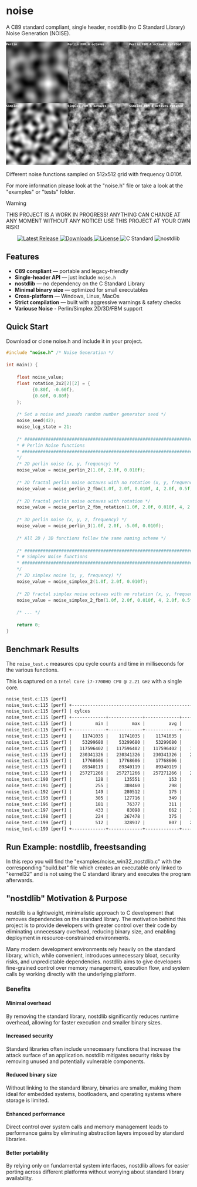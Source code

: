 # noise
A C89 standard compliant, single header, nostdlib (no C Standard Library) Noise Generation (NOISE).

<p align="center">
<a href="https://github.com/nickscha/noise"><img src="assets/noise.png"></a>
</p>

Different noise functions sampled on 512x512 grid with frequency 0.010f.

For more information please look at the "noise.h" file or take a look at the "examples" or "tests" folder.

> [!WARNING]
> THIS PROJECT IS A WORK IN PROGRESS! ANYTHING CAN CHANGE AT ANY MOMENT WITHOUT ANY NOTICE! USE THIS PROJECT AT YOUR OWN RISK!

<p align="center">
  <a href="https://github.com/nickscha/noise/releases">
    <img src="https://img.shields.io/github/v/release/nickscha/noise?style=flat-square&color=blue" alt="Latest Release">
  </a>
  <a href="https://github.com/nickscha/noise/releases">
    <img src="https://img.shields.io/github/downloads/nickscha/noise/total?style=flat-square&color=brightgreen" alt="Downloads">
  </a>
  <a href="https://opensource.org/licenses/MIT">
    <img src="https://img.shields.io/badge/License-MIT-yellow.svg?style=flat-square" alt="License">
  </a>
  <img src="https://img.shields.io/badge/Standard-C89-orange?style=flat-square" alt="C Standard">
  <img src="https://img.shields.io/badge/nolib-nostdlib-lightgrey?style=flat-square" alt="nostdlib">
</p>

## **Features**
- **C89 compliant** — portable and legacy-friendly  
- **Single-header API** — just include `noise.h`  
- **nostdlib** — no dependency on the C Standard Library  
- **Minimal binary size** — optimized for small executables  
- **Cross-platform** — Windows, Linux, MacOs 
- **Strict compilation** — built with aggressive warnings & safety checks  
- **Variouse Noise** - Perlin/Simplex 2D/3D/FBM support

## Quick Start

Download or clone noise.h and include it in your project.

```C
#include "noise.h" /* Noise Generation */

int main() {

    float noise_value;
    float rotation_2x2[2][2] = {
          {0.80f, -0.60f},
          {0.60f, 0.80f}
    };

    /* Set a noise and pseudo random number generator seed */
    noise_seed(42); 
    noise_lcg_state = 21;

    /* #############################################################################
    * # Perlin Noise functions
    * #############################################################################
    */
    /* 2D perlin noise (x, y, frequency) */
    noise_value = noise_perlin_2(1.0f, 2.0f, 0.010f);

    /* 2D fractal perlin noise octaves with no rotation (x, y, frequency, octaves, lacunarity, gain)*/
    noise_value = noise_perlin_2_fbm(1.0f, 2.0f, 0.010f, 4, 2.0f, 0.5f);

    /* 2D fractal perlin noise octaves with rotation */
    noise_value = noise_perlin_2_fbm_rotation(1.0f, 2.0f, 0.010f, 4, 2.0f, 0.5f, rotation_2x2);

    /* 3D perlin noise (x, y, z, frequency) */
    noise_value = noise_perlin_3(1.0f, 2.0f, -5.0f, 0.010f);

    /* All 2D / 3D functions follow the same naming scheme */

    /* #############################################################################
    * # Simplex Noise functions
    * #############################################################################
    */
    /* 2D simplex noise (x, y, frequency) */
    noise_value = noise_simplex_2(1.0f, 2.0f, 0.010f);

    /* 2D fractal simplex noise octaves with no rotation (x, y, frequency, octaves, lacunarity, gain)*/
    noise_value = noise_simplex_2_fbm(1.0f, 2.0f, 0.010f, 4, 2.0f, 0.5f);

    /* ... */

    return 0;
}
```

## Benchmark Results

The `noise_test.c` measures cpu cycle counts and time in milliseconds for the various functions.

This is captured on a `Intel Core i7-7700HQ CPU @ 2.21 GHz` with a single core.

```txt
noise_test.c:115 [perf]
noise_test.c:115 [perf] +-------------------------------------------------------+-------------------------------------------------------+
noise_test.c:115 [perf] | cylces                                                | time_ms                                               |
noise_test.c:115 [perf] +-------------+-------------+-------------+-------------+-------------+-------------+-------------+-------------+
noise_test.c:115 [perf] |         min |         max |         avg |         sum |         min |         max |         avg |         sum |
noise_test.c:115 [perf] +-------------+-------------+-------------+-------------+-------------+-------------+-------------+-------------+
noise_test.c:115 [perf] |    11741035 |    11741035 |    11741035 |    11741035 |      4.1814 |      4.1814 |      4.1814 |      4.1814 |      1 x perlin_2.ppm
noise_test.c:115 [perf] |    53299680 |    53299680 |    53299680 |    53299680 |     18.9822 |     18.9822 |     18.9822 |     18.9822 |      1 x perlin_2_fbm.ppm       
noise_test.c:115 [perf] |   117596402 |   117596402 |   117596402 |   117596402 |     41.8799 |     41.8799 |     41.8799 |     41.8799 |      1 x perlin_2_fbm_rotation.ppm
noise_test.c:115 [perf] |   230341326 |   230341326 |   230341326 |   230341326 |     82.0310 |     82.0310 |     82.0310 |     82.0310 |      1 x perlin_3_fbm_rotation.ppm
noise_test.c:115 [perf] |    17768606 |    17768606 |    17768606 |    17768606 |      6.3285 |      6.3285 |      6.3285 |      6.3285 |      1 x simplex_2.ppm
noise_test.c:115 [perf] |    89340119 |    89340119 |    89340119 |    89340119 |     31.8171 |     31.8171 |     31.8171 |     31.8171 |      1 x simplex_2_fbm.ppm      
noise_test.c:115 [perf] |   257271266 |   257271266 |   257271266 |   257271266 |     91.6214 |     91.6214 |     91.6214 |     91.6214 |      1 x simplex_2_fbm_rotation.ppm
noise_test.c:190 [perf] |         128 |      135551 |         153 |    40227709 |      0.0000 |      0.0483 |      0.0000 |     22.1109 | 262144 x perlin_2_fbm_4_octaves 
noise_test.c:191 [perf] |         255 |      308460 |         298 |    78214731 |      0.0000 |      0.1098 |      0.0001 |     35.5935 | 262144 x perlin_2_fbm_8_octaves 
noise_test.c:192 [perf] |         149 |      280512 |         175 |    46076511 |      0.0000 |      0.0999 |      0.0000 |     24.3790 | 262144 x perlin_2_fbm_rotation_4_octaves
noise_test.c:193 [perf] |         305 |      127716 |         349 |    91679904 |      0.0000 |      0.0602 |      0.0001 |     40.5015 | 262144 x perlin_2_fbm_rotation_8_octaves
noise_test.c:196 [perf] |         181 |       76377 |         311 |    81657088 |      0.0000 |      0.0986 |      0.0001 |     35.5992 | 262144 x simplex_2_fbm_4_octaves
noise_test.c:197 [perf] |         433 |       83098 |         662 |   173590384 |      0.0001 |      0.0296 |      0.0002 |     67.2793 | 262144 x simplex_2_fbm_8_octaves
noise_test.c:198 [perf] |         224 |      267478 |         375 |    98429722 |      0.0000 |      0.0952 |      0.0001 |     41.5800 | 262144 x simplex_2_fbm_rotation_4_octaves
noise_test.c:199 [perf] |         512 |      328937 |         807 |   211555733 |      0.0001 |      0.1171 |      0.0003 |     81.4468 | 262144 x simplex_2_fbm_rotation_8_octaves
noise_test.c:199 [perf] +-------------+-------------+-------------+-------------+-------------+-------------+-------------+-------------+
```

## Run Example: nostdlib, freestsanding

In this repo you will find the "examples/noise_win32_nostdlib.c" with the corresponding "build.bat" file which
creates an executable only linked to "kernel32" and is not using the C standard library and executes the program afterwards.

## "nostdlib" Motivation & Purpose

nostdlib is a lightweight, minimalistic approach to C development that removes dependencies on the standard library. The motivation behind this project is to provide developers with greater control over their code by eliminating unnecessary overhead, reducing binary size, and enabling deployment in resource-constrained environments.

Many modern development environments rely heavily on the standard library, which, while convenient, introduces unnecessary bloat, security risks, and unpredictable dependencies. nostdlib aims to give developers fine-grained control over memory management, execution flow, and system calls by working directly with the underlying platform.

### Benefits

#### Minimal overhead
By removing the standard library, nostdlib significantly reduces runtime overhead, allowing for faster execution and smaller binary sizes.

#### Increased security
Standard libraries often include unnecessary functions that increase the attack surface of an application. nostdlib mitigates security risks by removing unused and potentially vulnerable components.

#### Reduced binary size
Without linking to the standard library, binaries are smaller, making them ideal for embedded systems, bootloaders, and operating systems where storage is limited.

#### Enhanced performance
Direct control over system calls and memory management leads to performance gains by eliminating abstraction layers imposed by standard libraries.

#### Better portability
By relying only on fundamental system interfaces, nostdlib allows for easier porting across different platforms without worrying about standard library availability.
